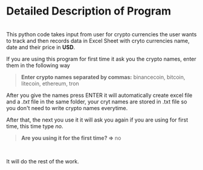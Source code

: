 <h1>
Detailed Description of Program
</h1>
<br>
This python code takes input from user for crypto currencies the user wants to track and then records data in Excel Sheet with cryto currencies name, date and their price in <strong>USD</strong>.

<br>

If you are using this program for first time it ask you the crypto names, enter them in the following way
<br>

> <strong>Enter crypto names separated by commas:</strong> binancecoin, bitcoin, litecoin, ethereum, tron 

After you give the names press ENTER it will automatically create excel file and a <em>.txt</em> file in the same folder, your cryt names are stored in .txt file so you don't need to write crypto names everytime.
<br>

After that, the next you use it it will ask you again if you are using for first time, this time type <em>no</em>.

><strong>Are you using it for the first time? => </strong> no
<br>

It will do the rest of the work.